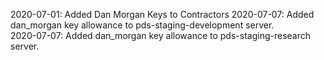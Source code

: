 2020-07-01: Added Dan Morgan Keys to Contractors
2020-07-07: Added dan_morgan key allowance to pds-staging-development server.  
2020-07-07: Added dan_morgan key allowance to pds-staging-research server.
